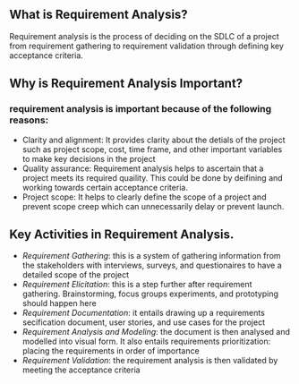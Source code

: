  <section> 
 <h1>What is Requirement Analysis?</h1> 
 <p>
  Requirement analysis is the process of deciding on the SDLC of a project from requirement gathering to requirement validation through defining key acceptance criteria.
 </p>
 </section>
 <section>
  <h1>Why is Requirement Analysis Important?</h1>
  <div>
   <h3>requirement analysis is important because of the following reasons:</h3>
  </div>
   <ul>
  <li>Clarity and alignment: It provides clarity about the detials of the project such as project scope, cost, time frame, and other important variables to make key decisions in the project
  </li>
  <li>
    Quality assurance: Requirement analysis helps to ascertain that a project meets its required quaility. This could be done by deifining and working towards certain acceptance criteria.
  </li>
  <li>Project scope: It helps to clearly define the scope of a project and prevent scope creep which can unnecessarily delay or prevent launch.</li>
</ul>
 </section>
 <section>
  <h1>Key Activities in Requirement Analysis.</h1>
  <ul>
   <li><em>Requirement Gathering</em>: this is a system of gathering information from the stakeholders with interviews, surveys, and  questionaires to have a detailed scope of the project</li>
   <li><em>Requirement Elicitation</em>: this is a step further after requirement gathering. Brainstorming, focus groups experiments, and prototyping should happen here</li>
   <li><em>Requirement Documentation</em>: it entails drawing up a requirements secification document, user stories, and use cases for the project
   <li><em>Requirement Analysis and Modeling</em>: the document is then analysed and modelled into visual form. It also entails requirements prioritization: placing the requirements in order of importance</li>
   <li><em>Requirement Validation</em>: the requirement analysis is then validated by meeting the acceptance criteria</li>
  </ul>
 </section>
